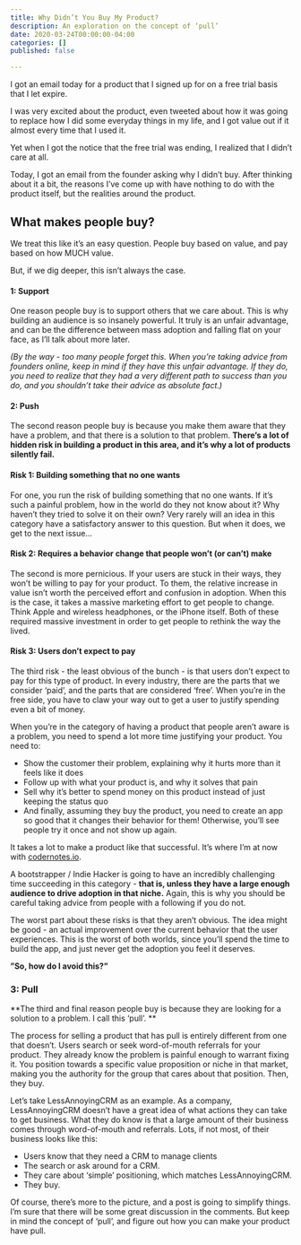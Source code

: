 ```yaml
---
title: Why Didn’t You Buy My Product?
description: An exploration on the concept of ‘pull’
date: 2020-03-24T00:00:00-04:00
categories: []
published: false

---
```

I got an email today for a product that I signed up for on a free trial basis that I let expire.

I was very excited about the product, even tweeted about how it was going to replace how I did some everyday things in my life, and I got value out if it almost every time that I used it.

Yet when I got the notice that the free trial was ending, I realized that I didn’t care at all.

Today, I got an email from the founder asking why I didn’t buy. After thinking about it a bit, the reasons I’ve come up with have nothing to do with the product itself, but the realities around the product.

## What makes people buy?

We treat this like it’s an easy question. People buy based on value, and pay based on how MUCH value.

But, if we dig deeper, this isn’t always the case.

#### 1: Support

One reason people buy is to support others that we care about. This is why building an audience is so insanely powerful. It truly is an unfair advantage, and can be the difference between mass adoption and falling flat on your face, as I’ll talk about more later.

_(By the way - too many people forget this. When you’re taking advice from founders online, keep in mind if they have this unfair advantage. If they do, you need to realize that they had a very different path to success than you do, and you shouldn’t take their advice as absolute fact.)_

#### 2: Push

The second reason people buy is because you make them aware that they have a problem, and that there is a solution to that problem. **There’s a lot of hidden risk in building a product in this area, and it’s why a lot of products silently fail.**

#### Risk 1: Building something that no one wants

For one, you run the risk of building something that no one wants. If it’s such a painful problem, how in the world do they not know about it? Why haven’t they tried to solve it on their own? Very rarely will an idea in this category have a satisfactory answer to this question. But when it does, we get to the next issue...

#### Risk 2: Requires a behavior change that people won’t (or can’t) make

The second is more pernicious. If your users are stuck in their ways, they won’t be willing to pay for your product. To them, the relative increase in value isn’t worth the perceived effort and confusion in adoption. When this is the case, it takes a massive marketing effort to get people to change. Think Apple and wireless headphones, or the iPhone itself. Both of these required massive investment in order to get people to rethink the way the lived.

#### Risk 3: Users don’t expect to pay

The third risk - the least obvious of the bunch - is that users don’t expect to pay for this type of product. In every industry, there are the parts that we consider ‘paid’, and the parts that are considered ‘free’. When you’re in the free side, you have to claw your way out to get a user to justify spending even a bit of money.

When you’re in the category of having a product that people aren’t aware is a problem, you need to spend a lot more time justifying your product. You need to:

* Show the customer their problem, explaining why it hurts more than it feels like it does
* Follow up with what your product is, and why it solves that pain
* Sell why it’s better to spend money on this product instead of just keeping the status quo
* And finally, assuming they buy the product, you need to create an app so good that it changes their behavior for them! Otherwise, you’ll see people try it once and not show up again.

It takes a lot to make a product like that successful. It’s where I’m at now with [codernotes.io](http://codernotes.io/).

A bootstrapper / Indie Hacker is going to have an incredibly challenging time succeeding in this category - **that is, unless they have a large enough audience to drive adoption in that niche.** Again, this is why you should be careful taking advice from people with a following if you do not.

The worst part about these risks is that they aren’t obvious. The idea might be good - an actual improvement over the current behavior that the user experiences. This is the worst of both worlds, since you’ll spend the time to build the app, and just never get the adoption you feel it deserves.

**”So, how do I avoid this?”**

### 3: Pull

\**The third and final reason people buy is because they are looking for a solution to a problem. I call this ‘pull’. **

The process for selling a product that has pull is entirely different from one that doesn’t. Users search or seek word-of-mouth referrals for your product. They already know the problem is painful enough to warrant fixing it. You position towards a specific value proposition or niche in that market, making you the authority for the group that cares about that position. Then, they buy.

Let’s take LessAnnoyingCRM as an example. As a company, LessAnnoyingCRM doesn’t have a great idea of what actions they can take to get business. What they do know is that a large amount of their business comes through word-of-mouth and referrals. Lots, if not most, of their business looks like this:

* Users know that they need a CRM to manage clients
* The search or ask around for a CRM.
* They care about ‘simple’ positioning, which matches LessAnnoyingCRM.
* They buy.

Of course, there’s more to the picture, and a post is going to simplify things. I’m sure that there will be some great discussion in the comments. But keep in mind the concept of ‘pull’, and figure out how you can make your product have pull.